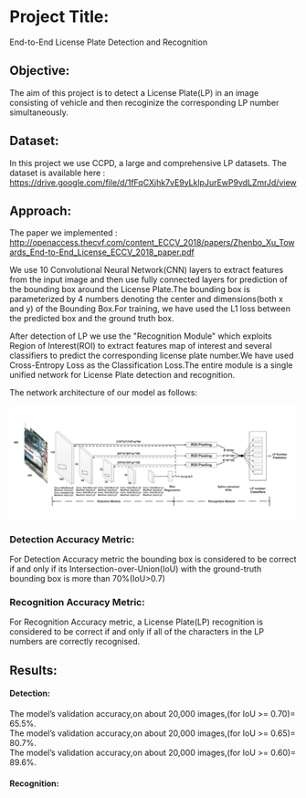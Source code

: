 # Project Title:
End-to-End License Plate Detection and Recognition

## Objective:
The aim of this project is to detect a License Plate(LP) in an image consisting of vehicle and then recoginize the corresponding LP number simultaneously.

## Dataset:
In this project we use CCPD, a large and comprehensive LP datasets. The dataset is available here : https://drive.google.com/file/d/1fFqCXjhk7vE9yLklpJurEwP9vdLZmrJd/view

## Approach:
The paper we implemented : http://openaccess.thecvf.com/content_ECCV_2018/papers/Zhenbo_Xu_Towards_End-to-End_License_ECCV_2018_paper.pdf

We use 10 Convolutional Neural Network(CNN) layers to extract features from the input image and then use fully connected layers for prediction of the bounding box around the License Plate.The bounding box is parameterized by 4 numbers denoting the center and dimensions(both x and y) of the Bounding Box.For training, we have used the L1 loss between the predicted box and the ground truth box.

After detection of LP we use the "Recognition Module" which exploits Region of Interest(ROI) to extract features map of interest and several classifiers to predict the corresponding license plate number.We have used Cross-Entropy Loss as the Classification Loss.The entire module is a single unified network for License Plate detection and recognition.

The network architecture of our model as follows:
<p align='center'>
  <img src='./Image/model.png' alt='x net'/>
</p>


### Detection Accuracy Metric:
For Detection Accuracy metric the bounding box is considered to be correct if and only if its Intersection-over-Union(IoU) with the ground-truth bounding box is more than 70%(IoU>0.7)

### Recognition Accuracy Metric:
For Recognition Accuracy metric, a License Plate(LP) recognition is considered to be correct if and only if all of the characters in the LP numbers are correctly recognised.

## Results:

#### Detection:
The model’s validation accuracy,on about 20,000 images,(for IoU >= 0.70)= 65.5%.<br>
The model’s validation accuracy,on about 20,000 images,(for IoU >= 0.65)= 80.7%.<br>
The model’s validation accuracy,on about 20,000 images,(for IoU >= 0.60)= 89.6%.

#### Recognition:

     
